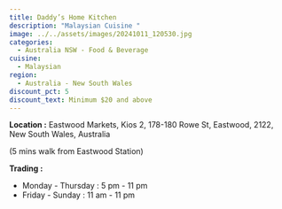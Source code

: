```yaml
---
title: Daddy’s Home Kitchen
description: "Malaysian Cuisine "
image: ../../assets/images/20241011_120530.jpg
categories:
  - Australia NSW - Food & Beverage
cuisine:
  - Malaysian
region:
  - Australia - New South Wales
discount_pct: 5
discount_text: Minimum $20 and above
---
```

**Location :** Eastwood Markets, Kios 2, 178-180 Rowe St, Eastwood, 2122, New South Wales, Australia

(5 mins walk from Eastwood Station)

**Trading :**

* Monday - Thursday : 5 pm - 11 pm
* Friday - Sunday : 11 am - 11 pm

